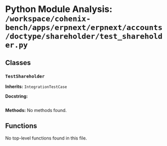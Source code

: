 # Python Module Analysis: `/workspace/cohenix-bench/apps/erpnext/erpnext/accounts/doctype/shareholder/test_shareholder.py`

## Classes

### `TestShareholder`
**Inherits:** `IntegrationTestCase`


**Docstring:**
```

```

**Methods:**
No methods found.




## Functions

No top-level functions found in this file.
